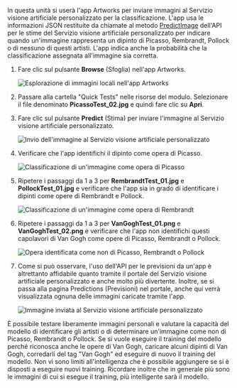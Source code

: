 In questa unità si userà l'app Artworks per inviare immagini al Servizio visione artificiale personalizzato per la classificazione. L'app usa le informazioni JSON restituite da chiamate al metodo [PredictImage](https://southcentralus.dev.cognitive.microsoft.com/docs/services/eb68250e4e954d9bae0c2650db79c653/operations/58acd3c1ef062f0344a42814) dell'API per le stime del Servizio visione artificiale personalizzato per indicare quando un'immagine rappresenta un dipinto di Picasso, Rembrandt, Pollock o di nessuno di questi artisti. L'app indica anche la probabilità che la classificazione assegnata all'immagine sia corretta.

1. Fare clic sul pulsante **Browse** (Sfoglia) nell'app Artworks. 

    ![Esplorazione di immagini locali nell'app Artworks](../media-draft/6-app-click-browse.png)

1. Passare alla cartella "Quick Tests" nelle risorse del modulo. Selezionare il file denominato **PicassoTest_02.jpg** e quindi fare clic su **Apri**.

1. Fare clic sul pulsante **Predict** (Stima) per inviare l'immagine al Servizio visione artificiale personalizzato.

    ![Invio dell'immagine al Servizio visione artificiale personalizzato](../media-draft/6-app-click-predict.png)

1. Verificare che l'app identifichi il dipinto come opera di Picasso.

    ![Classificazione di un'immagine come opera di Picasso](../media-draft/6-app-prediction-01.png)

1. Ripetere i passaggi da 1 a 3 per **RembrandtTest_01.jpg** e **PollockTest_01.jpg** e verificare che l'app sia in grado di identificare i dipinti come opere di Rembrandt e Pollock.

    ![Classificazione di un'immagine come opera di Rembrandt](../media-draft/6-app-prediction-02.png)

1. Ripetere i passaggi da 1 a 3 per **VanGoghTest_01.png** e **VanGoghTest_02.png** e verificare che l'app non identifichi questi capolavori di Van Gogh come opere di Picasso, Rembrandt o Pollock.

    ![Opera identificata come non di Picasso, Rembrandt o Pollock](../media-draft/6-app-prediction-03.png)

1. Come si può osservare, l'uso dell'API per le previsioni da un'app è altrettanto affidabile quanto tramite il portale del Servizio visione artificiale personalizzato e anche molto più divertente. Inoltre, se si passa alla pagina Predictions (Previsioni) nel portale, anche qui verrà visualizzata ognuna delle immagini caricate tramite l'app.

    ![Immagine inviata al Servizio visione artificiale personalizzato](../media-draft/6-portal-all-predictions.png)

È possibile testare liberamente immagini personali e valutare la capacità del modello di identificare gli artisti o di determinare un'immagine come non di Picasso, Rembrandt o Pollock. Se si vuole eseguire il training del modello perché riconosca anche le opere di Van Gogh, caricare alcuni dipinti di Van Gogh, corredarli del tag "Van Gogh" ed eseguire di nuovo il training del modello. Non vi sono limiti all'intelligenza che è possibile aggiungere se si è disposti a eseguire nuovi training. Ricordare inoltre che in generale più sono le immagini di cui si esegue il training, più intelligente sarà il modello.